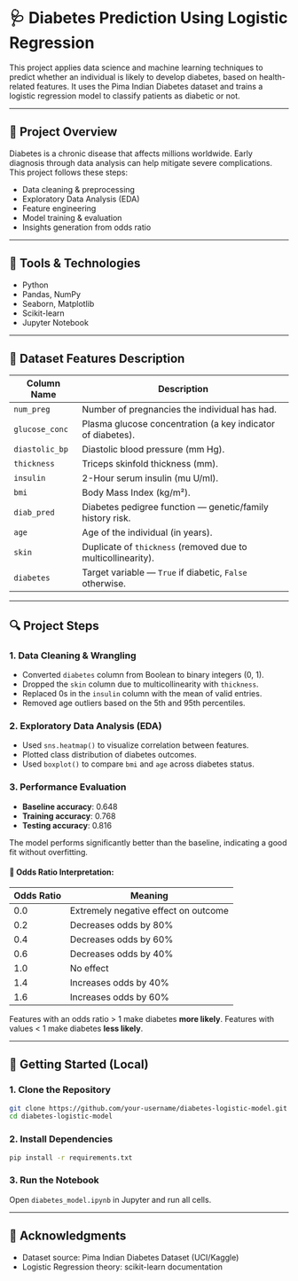 # 🩺 Diabetes Prediction Using Logistic Regression

This project applies data science and machine learning techniques to predict whether an individual is likely to develop diabetes, based on health-related features. It uses the Pima Indian Diabetes dataset and trains a logistic regression model to classify patients as diabetic or not.

---

## 📌 Project Overview
Diabetes is a chronic disease that affects millions worldwide. Early diagnosis through data analysis can help mitigate severe complications. This project follows these steps:

- Data cleaning & preprocessing
- Exploratory Data Analysis (EDA)
- Feature engineering
- Model training & evaluation
- Insights generation from odds ratio

---

## 🧰 Tools & Technologies
- Python
- Pandas, NumPy
- Seaborn, Matplotlib
- Scikit-learn
- Jupyter Notebook

---

## 🧾 Dataset Features Description

| Column Name       | Description |
|-------------------|-------------|
| `num_preg`        | Number of pregnancies the individual has had. |
| `glucose_conc`    | Plasma glucose concentration (a key indicator of diabetes). |
| `diastolic_bp`    | Diastolic blood pressure (mm Hg). |
| `thickness`       | Triceps skinfold thickness (mm). |
| `insulin`         | 2-Hour serum insulin (mu U/ml). |
| `bmi`             | Body Mass Index (kg/m²). |
| `diab_pred`       | Diabetes pedigree function — genetic/family history risk. |
| `age`             | Age of the individual (in years). |
| `skin`            | Duplicate of `thickness` (removed due to multicollinearity). |
| `diabetes`        | Target variable — `True` if diabetic, `False` otherwise. |

---

## 🔍 Project Steps

### 1. Data Cleaning & Wrangling
- Converted `diabetes` column from Boolean to binary integers (0, 1).
- Dropped the `skin` column due to multicollinearity with `thickness`.
- Replaced 0s in the `insulin` column with the mean of valid entries.
- Removed age outliers based on the 5th and 95th percentiles.

### 2. Exploratory Data Analysis (EDA)
- Used `sns.heatmap()` to visualize correlation between features.
- Plotted class distribution of diabetes outcomes.
- Used `boxplot()` to compare `bmi` and `age` across diabetes status.

### 3. Performance Evaluation
- **Baseline accuracy**: 0.648
- **Training accuracy**: 0.768
- **Testing accuracy**: 0.816

The model performs significantly better than the baseline, indicating a good fit without overfitting.

#### 🧠 Odds Ratio Interpretation:
| Odds Ratio | Meaning |
|------------|---------|
| 0.0        | Extremely negative effect on outcome |
| 0.2        | Decreases odds by 80% |
| 0.4        | Decreases odds by 60% |
| 0.6        | Decreases odds by 40% |
| 1.0        | No effect |
| 1.4        | Increases odds by 40% |
| 1.6        | Increases odds by 60% |

Features with an odds ratio > 1 make diabetes **more likely**. Features with values < 1 make diabetes **less likely**.

---

## 🚀 Getting Started (Local)

### 1. Clone the Repository
```bash
git clone https://github.com/your-username/diabetes-logistic-model.git
cd diabetes-logistic-model
```

### 2. Install Dependencies
```bash
pip install -r requirements.txt
```

### 3. Run the Notebook
Open `diabetes_model.ipynb` in Jupyter and run all cells.

---

## 🤝 Acknowledgments
- Dataset source: Pima Indian Diabetes Dataset (UCI/Kaggle)
- Logistic Regression theory: scikit-learn documentation

